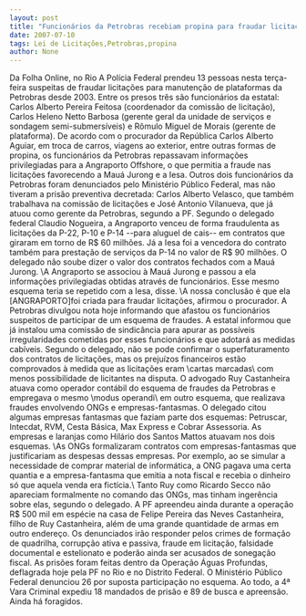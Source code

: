 ```yaml
---
layout: post
title: "Funcionários da Petrobras recebiam propina para fraudar licitações"
date: 2007-07-10
tags: Lei de Licitações,Petrobras,propina
author: None
---
```

Da Folha Online, no Rio 
A Pol&iacute;cia Federal prendeu 13 pessoas nesta ter&ccedil;a-feira suspeitas de fraudar licita&ccedil;&otilde;es para manuten&ccedil;&atilde;o de plataformas da Petrobras desde 2003. Entre os presos tr&ecirc;s s&atilde;o funcion&aacute;rios da estatal: Carlos Alberto Pereira Feitosa (coordenador da comiss&atilde;o de licita&ccedil;&atilde;o), Carlos Heleno Netto Barbosa (gerente geral da unidade de servi&ccedil;os e sondagem semi-submers&iacute;veis) e R&ocirc;mulo Miguel de Morais (gerente de plataforma). 
De acordo com o procurador da Rep&uacute;blica Carlos Alberto Aguiar, em troca de carros, viagens ao exterior, entre outras formas de propina, os funcion&aacute;rios da Petrobras repassavam informa&ccedil;&otilde;es privilegiadas para a Angraporto Offshore, o que permitia a fraude nas licita&ccedil;&otilde;es favorecendo a Mau&aacute; Jurong e a Iesa. 
Outros dois funcion&aacute;rios da Petrobras foram denunciados pelo Minist&eacute;rio P&uacute;blico Federal, mas n&atilde;o tiveram a pris&atilde;o preventiva decretada: Carlos Alberto Velasco, que tamb&eacute;m trabalhava na comiss&atilde;o de licita&ccedil;&otilde;es e Jos&eacute; Antonio Vilanueva, que j&aacute; atuou como gerente da Petrobras, segundo a PF. 
Segundo o delegado federal Claudio Nogueira, a Angraporto venceu de forma fraudulenta as licita&ccedil;&otilde;es da P-22, P-10 e P-14 --para aluguel de cais-- em contratos que giraram em torno de R$ 60 milh&otilde;es. J&aacute; a Iesa foi a vencedora do contrato tamb&eacute;m para presta&ccedil;&atilde;o de servi&ccedil;os da P-14 no valor de R$ 90 milh&otilde;es. O delegado n&atilde;o soube dizer o valor dos contratos fechados com a Mau&aacute; Jurong. 
\A Angraporto se associou &agrave; Mau&aacute; Jurong e passou a ela informa&ccedil;&otilde;es privilegiadas obtidas atrav&eacute;s de funcion&aacute;rios. Esse mesmo esquema teria se repetido com a Iesa\, disse. \A nossa conclus&atilde;o &eacute; que ela [ANGRAPORTO]foi criada para fraudar licita&ccedil;&otilde;es\, afirmou o procurador. 
A Petrobras divulgou nota hoje informando que afastou os funcion&aacute;rios suspeitos de participar de um esquema de fraudes. A estatal informou que j&aacute; instalou uma comiss&atilde;o de sindic&acirc;ncia para apurar as poss&iacute;veis irregularidades cometidas por esses funcion&aacute;rios e que adotar&aacute; as medidas cab&iacute;veis. 
Segundo o delegado, n&atilde;o se pode confirmar o superfaturamento dos contratos de licita&ccedil;&otilde;es, mas os preju&iacute;zos financeiros est&atilde;o comprovados &agrave; medida que as licita&ccedil;&otilde;es eram \cartas marcadas\ com menos possibilidade de licitantes na disputa. 
O advogado Ruy Castanheira atuava como operador cont&aacute;bil do esquema de fraudes da Petrobras e empregava o mesmo \modus operandi\ em outro esquema, que realizava fraudes envolvendo ONGs e empresas-fantasmas. O delegado citou algumas empresas fantasmas que faziam parte dos esquemas: Petruscar, Intecdat, RVM, Cesta B&aacute;sica, Max Express e Cobrar Assessoria. As empresas e laranjas como Hil&aacute;rio dos Santos Mattos atuavam nos dois esquemas. 
\As ONGs formalizaram contratos com empresas-fantasmas que justificariam as despesas dessas empresas. Por exemplo, ao se simular a necessidade de comprar material de inform&aacute;tica, a ONG pagava uma certa quantia e a empresa-fantasma que emitia a nota fiscal e recebia o dinheiro s&oacute; que aquela venda era fict&iacute;cia.\ 
Tanto Ruy como Ricardo Secco n&atilde;o apareciam formalmente no comando das ONGs, mas tinham inger&ecirc;ncia sobre elas, segundo o delegado. 
A PF apreendeu ainda durante a opera&ccedil;&atilde;o R$ 500 mil em esp&eacute;cie na casa de Felipe Pereira das Neves Castanheira, filho de Ruy Castanheira, al&eacute;m de uma grande quantidade de armas em outro endere&ccedil;o. 
Os denunciados ir&atilde;o responder pelos crimes de forma&ccedil;&atilde;o de quadrilha, corrup&ccedil;&atilde;o ativa e passiva, fraude em licita&ccedil;&atilde;o, falsidade documental e estelionato e poder&atilde;o ainda ser acusados de sonega&ccedil;&atilde;o fiscal. 
As pris&otilde;es foram feitas dentro da Opera&ccedil;&atilde;o &Aacute;guas Profundas, deflagrada hoje pela PF no Rio e no Distrito Federal. O Minist&eacute;rio P&uacute;blico Federal denunciou 26 por suposta participa&ccedil;&atilde;o no esquema. Ao todo, a 4&ordf; Vara Criminal expediu 18 mandados de pris&atilde;o e 89 de busca e apreens&atilde;o. Ainda h&aacute; foragidos. 
 